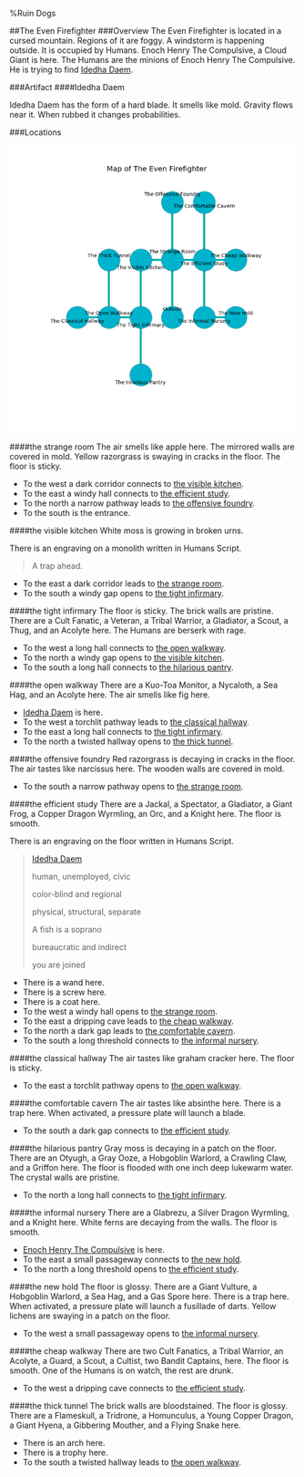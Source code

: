 %Ruin Dogs

##The Even Firefighter
###Overview
The Even Firefighter is located in a cursed mountain. Regions of it are foggy. A windstorm is happening outside. It is occupied by Humans. <a name="Enoch-Henry-The-Compulsive"></a>Enoch Henry The Compulsive, a Cloud Giant is here. The Humans are the minions of Enoch Henry The Compulsive. He  is trying to find [Idedha Daem](#Idedha-Daem). 



###Artifact
####<a name="Idedha-Daem"></a>Idedha Daem


Idedha Daem has the form of a hard blade. It smells like mold. Gravity flows near it. When rubbed it changes probabilities. 





###Locations


![](../v2/images/The-Even-Firefighter.png)

####<a name="the-strange-room"></a>the strange room
The air smells like apple here. The mirrored walls are covered in mold. Yellow razorgrass is swaying in cracks in the floor. The floor is sticky. 



* To the west a dark corridor connects to [the visible kitchen](#the-visible-kitchen).
* To the east a windy hall connects to [the efficient study](#the-efficient-study).
* To the north a narrow pathway leads to [the offensive foundry](#the-offensive-foundry).
* To the south is the entrance.


####<a name="the-visible-kitchen"></a>the visible kitchen
White moss is growing in broken urns. 

There is an engraving on a monolith written in Humans Script. 

> A trap ahead.
>


* To the east a dark corridor leads to [the strange room](#the-strange-room).
* To the south a windy gap opens to [the tight infirmary](#the-tight-infirmary).


####<a name="the-tight-infirmary"></a>the tight infirmary
The floor is sticky. The brick walls are pristine. There are a Cult Fanatic, a Veteran, a Tribal Warrior, a Gladiator, a Scout, a Thug, and an Acolyte here. The Humans are berserk with rage. 



* To the west a long hall connects to [the open walkway](#the-open-walkway).
* To the north a windy gap opens to [the visible kitchen](#the-visible-kitchen).
* To the south a long hall connects to [the hilarious pantry](#the-hilarious-pantry).


####<a name="the-open-walkway"></a>the open walkway
There are a Kuo-Toa Monitor, a Nycaloth, a Sea Hag, and an Acolyte here. The air smells like fig here. 



* [Idedha Daem](#Idedha-Daem) is here.
* To the west a torchlit pathway leads to [the classical hallway](#the-classical-hallway).
* To the east a long hall connects to [the tight infirmary](#the-tight-infirmary).
* To the north a twisted hallway opens to [the thick tunnel](#the-thick-tunnel).


####<a name="the-offensive-foundry"></a>the offensive foundry
Red razorgrass is decaying in cracks in the floor. The air tastes like narcissus here. The wooden walls are covered in mold. 



* To the south a narrow pathway opens to [the strange room](#the-strange-room).


####<a name="the-efficient-study"></a>the efficient study
There are a Jackal, a Spectator, a Gladiator, a Giant Frog, a Copper Dragon Wyrmling, an Orc, and a Knight here. The floor is smooth. 

There is an engraving on the floor written in Humans Script. 

> [Idedha Daem](#Idedha-Daem)
>
> human, unemployed, civic
>
> color-blind and regional
>
> physical, structural, separate
>
> A fish is a soprano
>
> bureaucratic and indirect
>
> you are joined
>


* There is a wand here.
* There is a screw here.
* There is a coat here.
* To the west a windy hall opens to [the strange room](#the-strange-room).
* To the east a dripping cave leads to [the cheap walkway](#the-cheap-walkway).
* To the north a dark gap leads to [the comfortable cavern](#the-comfortable-cavern).
* To the south a long threshold connects to [the informal nursery](#the-informal-nursery).


####<a name="the-classical-hallway"></a>the classical hallway
The air tastes like graham cracker here. The floor is sticky. 



* To the east a torchlit pathway opens to [the open walkway](#the-open-walkway).


####<a name="the-comfortable-cavern"></a>the comfortable cavern
The air tastes like absinthe here. There is a trap here. When activated, a pressure plate will launch a blade. 



* To the south a dark gap connects to [the efficient study](#the-efficient-study).


####<a name="the-hilarious-pantry"></a>the hilarious pantry
Gray moss is decaying in a patch on the floor. There are an Otyugh, a Gray Ooze, a Hobgoblin Warlord, a Crawling Claw, and a Griffon here. The floor is flooded with one inch deep lukewarm water. The crystal walls are pristine. 



* To the north a long hall connects to [the tight infirmary](#the-tight-infirmary).


####<a name="the-informal-nursery"></a>the informal nursery
There are a Glabrezu, a Silver Dragon Wyrmling, and a Knight here. White ferns are decaying from the walls. The floor is smooth. 



* [Enoch Henry The Compulsive](#Enoch-Henry-The-Compulsive) is here.
* To the east a small passageway connects to [the new hold](#the-new-hold).
* To the north a long threshold opens to [the efficient study](#the-efficient-study).


####<a name="the-new-hold"></a>the new hold
The floor is glossy. There are a Giant Vulture, a Hobgoblin Warlord, a Sea Hag, and a Gas Spore here. There is a trap here. When activated, a pressure plate will launch a fusillade of darts. Yellow lichens are swaying in a patch on the floor. 



* To the west a small passageway opens to [the informal nursery](#the-informal-nursery).


####<a name="the-cheap-walkway"></a>the cheap walkway
There are two Cult Fanatics, a Tribal Warrior, an Acolyte, a Guard, a Scout, a Cultist, two Bandit Captains,  here. The floor is smooth. One of the Humans is on watch, the rest are drunk. 



* To the west a dripping cave connects to [the efficient study](#the-efficient-study).


####<a name="the-thick-tunnel"></a>the thick tunnel
The brick walls are bloodstained. The floor is glossy. There are a Flameskull, a Tridrone, a Homunculus, a Young Copper Dragon, a Giant Hyena, a Gibbering Mouther, and a Flying Snake here. 



* There is an arch here.
* There is a trophy here.
* To the south a twisted hallway leads to [the open walkway](#the-open-walkway).


